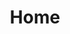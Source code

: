 ---
title: "Home"
content_blocks:
  - _bookshop_name: "big-hero"
    preheading: "Prepare for new future"
    heading: "Our work is <br>presentation of our <br>capabilities."
    background_image: "/images/bg/home-1.jpg"
    link:
      text: "Get started"
      url: "#"
  - _bookshop_name: "intro"
    preheading: "We are creative & expert people"
    heading: "We work with business & provide solution to client with their business problem"
    sections:
      - icon: "ti-desktop"
        title: "Modern & Responsive design"
        text: "Lorem ipsum dolor sit amet, consectetur adipisicing elit. Odit, ducimus."
      - icon: "ti-medall"
        title: "Awarded licensed company"
        text: "Lorem ipsum dolor sit amet, consectetur adipisicing elit. Odit, ducimus."
      - icon: "ti-layers"
        title: "Build your website Professionally"
        text: "Lorem ipsum dolor sit amet, consectetur adipisicing elit. Odit, ducimus."
  - _bookshop_name: "about"
    preheading: "What we are"
    heading: "We are dynamic team of creative people"
    subheading: "We are Perfect Solution"
    content: "We provide consulting services in the area of IFRS and management reporting, helping companies to reach their highest level. We optimize business processes, making them easier."
    background_image: "/images/about/home-8.jpg"
    link:
      text: "Get started"
      url: "#"
  - _bookshop_name: "counter"
    numbers:
      - number: 1730
        suffix: "+"
        text: "Projects Done"
      - number: 125
        suffix: "M"
        text: "Users Worldwide"
      - number: 39
        suffix: ""
        text: "Available Countries"
      - number: 14
        suffix: ""
        text: "Awards Won"
  - _bookshop_name: "services"
    preheading: "Our Services"
    heading: "We provide a wide range of creative services"
    sections:
      - icon: "ti-desktop"
        title: "Web development"
        text: "A digital agency isn't here to replace your internal team, we're here to partner."
      - icon: "ti-layers"
        title: "Interface Design"
        text: "A digital agency isn't here to replace your internal team, we're here to partner."
      - icon: "ti-bar-chart"
        title: "Business Consulting"
        text: "A digital agency isn't here to replace your internal team, we're here to partner."
      - icon: "ti-vector"
        title: "Branding"
        text: "A digital agency isn't here to replace your internal team, we're here to partner."
      - icon: "ti-android"
        title: "App development"
        text: "A digital agency isn't here to replace your internal team, we're here to partner."
      - icon: "ti-pencil-alt"
        title: "Content creation"
        text: "A digital agency isn't here to replace your internal team, we're here to partner."
  - _bookshop_name: "cta"
    background_image: "/images/bg/home-3.jpg"
    preheading: "Our Services"
    heading: "We provide a wide range of creative services"
    text: "Have any project on mind? For immidiate support:"
    phone: "+23 876 65 455"
  - _bookshop_name: "testimonial"
    preheading: "Clients testimonial"
    heading: "Check what's our clients say about us"
    testimonials:
      - quote: "Quam maiores perspiciatis temporibus odio reiciendis error alias debitis atque consequuntur natus iusto recusandae numquam corrupti."
        name: "James Watson"
        role: "Excutive Director,themefisher"
      - quote: "Consectetur adipisicing elit. Quam maiores perspiciatis temporibus odio reiciendis error alias debitis atque consequuntur natus iusto recusandae."
        name: "Mickel Tussy"
        role: "Excutive Director,themefisher"
      - quote: "Quam maiores perspiciatis temporibus odio reiciendis error alias debitis atque consequuntur natus iusto recusandae numquam corrupti."
        name: "James Watson"
        role: "Excutive Director,themefisher"
      - quote: "Consectetur adipisicing elit. Quam maiores perspiciatis temporibus odio reiciendis error alias debitis atque consequuntur natus iusto recusandae."
        name: "Mickel Tussy"
        role: "Excutive Director,themefisher"
---